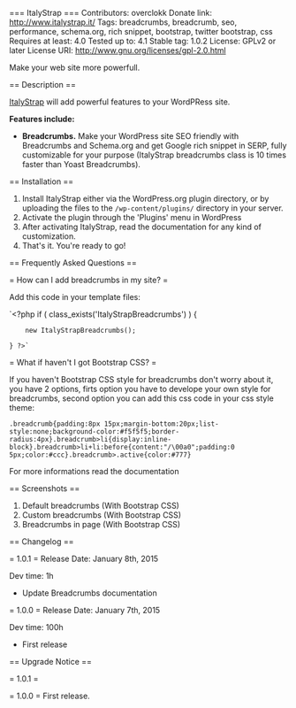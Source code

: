 === ItalyStrap ===
Contributors: overclokk
Donate link: http://www.italystrap.it/
Tags: breadcrumbs, breadcrumb, seo, performance, schema.org, rich snippet, bootstrap, twitter bootstrap, css
Requires at least: 4.0
Tested up to: 4.1
Stable tag: 1.0.2
License: GPLv2 or later
License URI: http://www.gnu.org/licenses/gpl-2.0.html

Make your web site more powerfull.

== Description ==

[ItalyStrap](http://www.italystrap.it/) will add powerful features to your WordPRess site.

**Features include:**

* **Breadcrumbs.** Make your WordPress site SEO friendly with Breadcrumbs and Schema.org and get Google rich snippet in SERP, fully customizable for your purpose (ItalyStrap breadcrumbs class is 10 times faster than Yoast Breadcrumbs).

== Installation ==

1. Install ItalyStrap either via the WordPress.org plugin directory, or by uploading the files to the `/wp-content/plugins/` directory in your server.
2. Activate the plugin through the 'Plugins' menu in WordPress
3. After activating ItalyStrap, read the documentation for any kind of customization.
6. That's it.  You're ready to go!

== Frequently Asked Questions ==

= How can I add breadcrumbs in my site? =

Add this code in your template files:

`<?php if ( class_exists('ItalyStrapBreadcrumbs') ) {
	
		new ItalyStrapBreadcrumbs();
	
	} ?>`

= What if haven't I got Bootstrap CSS? =

If you haven't Bootstrap CSS style for breadcrumbs don't worry about it, you have 2 options, firts option you have to develope your own style for breadcrumbs, second option you can add this css code in your css style theme:

`.breadcrumb{padding:8px 15px;margin-bottom:20px;list-style:none;background-color:#f5f5f5;border-radius:4px}.breadcrumb>li{display:inline-block}.breadcrumb>li+li:before{content:"/\00a0";padding:0 5px;color:#ccc}.breadcrumb>.active{color:#777}`

For more informations read the documentation

== Screenshots ==

1. Default breadcrumbs (With Bootstrap CSS)
2. Custom breadcrumbs (With Bootstrap CSS)
3. Breadcrumbs in page (With Bootstrap CSS)

== Changelog ==

= 1.0.1 =
Release Date: January 8th, 2015

Dev time: 1h

* Update Breadcrumbs documentation

= 1.0.0 =
Release Date: January 7th, 2015

Dev time: 100h

* First release

== Upgrade Notice ==

= 1.0.1 =


= 1.0.0 =
First release.